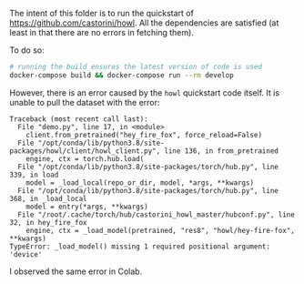 The intent of this folder is to run the quickstart of https://github.com/castorini/howl. All the dependencies are satisfied (at least in that there are no errors in fetching them).

To do so:

```sh
# running the build ensures the latest version of code is used
docker-compose build && docker-compose run --rm develop
```

However, there is an error caused by the `howl` quickstart code itself. It is unable to pull the dataset with the error:

```
Traceback (most recent call last):
  File "demo.py", line 17, in <module>
    client.from_pretrained("hey_fire_fox", force_reload=False)
  File "/opt/conda/lib/python3.8/site-packages/howl/client/howl_client.py", line 136, in from_pretrained
    engine, ctx = torch.hub.load(
  File "/opt/conda/lib/python3.8/site-packages/torch/hub.py", line 339, in load
    model = _load_local(repo_or_dir, model, *args, **kwargs)
  File "/opt/conda/lib/python3.8/site-packages/torch/hub.py", line 368, in _load_local
    model = entry(*args, **kwargs)
  File "/root/.cache/torch/hub/castorini_howl_master/hubconf.py", line 32, in hey_fire_fox
    engine, ctx = _load_model(pretrained, "res8", "howl/hey-fire-fox", **kwargs)
TypeError: _load_model() missing 1 required positional argument: 'device'
```

I observed the same error in Colab.
